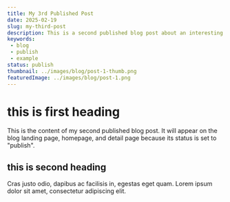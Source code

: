 ```yaml
---
title: My 3rd Published Post
date: 2025-02-19
slug: my-third-post
description: This is a second published blog post about an interesting topic.
keywords: 
 - blog
 - publish
 - example
status: publish
thumbnail: ../images/blog/post-1-thumb.png
featuredImage: ../images/blog/post-1.png
---
```


# this is first heading
This is the content of my second published blog post. It will appear on the blog landing page, homepage, and detail page because its status is set to "publish".

## this is second heading
Cras justo odio, dapibus ac facilisis in, egestas eget quam. Lorem ipsum dolor sit amet, consectetur adipiscing elit.